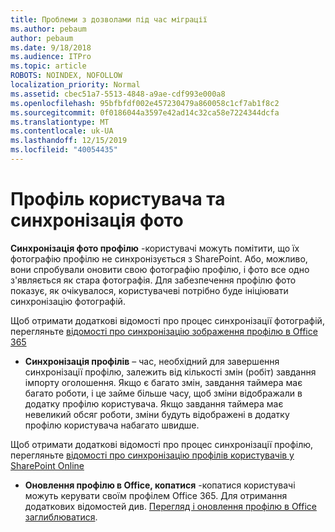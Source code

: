 ```yaml
---
title: Проблеми з дозволами під час міграції
ms.author: pebaum
author: pebaum
ms.date: 9/18/2018
ms.audience: ITPro
ms.topic: article
ROBOTS: NOINDEX, NOFOLLOW
localization_priority: Normal
ms.assetid: cbec51a7-5513-4848-a9ae-cdf993e000a8
ms.openlocfilehash: 95bfbfdf002e457230479a860058c1cf7ab1f8c2
ms.sourcegitcommit: 0f0186044a3597e42ad14c32ca58e7224344dcfa
ms.translationtype: MT
ms.contentlocale: uk-UA
ms.lasthandoff: 12/15/2019
ms.locfileid: "40054435"
---
```

# <a name="user-profile-and-photo-synchronization"></a>Профіль користувача та синхронізація фото

 **Синхронізація фото профілю** -користувачі можуть помітити, що їх фотографію профілю не синхронізується з SharePoint. Або, можливо, вони спробували оновити свою фотографію профілю, і фото все одно з'являється як стара фотографія. Для забезпечення профілю фото показує, як очікувалося, користувачеві потрібно буде ініціювати синхронізацію фотографій. 
  
Щоб отримати додаткові відомості про процес синхронізації фотографій, перегляньте [відомості про синхронізацію зображення профілю в Office 365](https://go.microsoft.com/fwlink/?linkid=2022634)
  
- **Синхронізація профілів** – час, необхідний для завершення синхронізації профілю, залежить від кількості змін (робіт) завдання імпорту оголошення. Якщо є багато змін, завдання таймера має багато роботи, і це займе більше часу, щоб зміни відображали в додатку профілю користувача. Якщо завдання таймера має невеликий обсяг роботи, зміни будуть відображені в додатку профілю користувача набагато швидше. 
  
Щоб отримати додаткові відомості про процес синхронізації профілю, перегляньте [відомості про синхронізацію профілів користувачів у SharePoint Online](https://go.microsoft.com/fwlink/?linkid=2022639)
    
- **Оновлення профілю в Office, копатися** -копатися користувачі можуть керувати своїм профілем Office 365. Для отримання додаткових відомостей див. [Перегляд і оновлення профілю в Office заглиблюватися](https://support.office.com/article/View-and-update-your-profile-in-Office-Delve-4e84343b-eedf-45a1-aeb9-8627ccca14ba).
    

